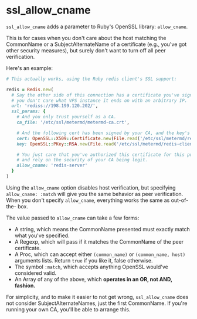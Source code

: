 # ssl_allow_cname

`ssl_allow_cname` adds a parameter to Ruby's OpenSSL library: `allow_cname`.

This is for cases when you don't care about the host matching the CommonName or
a SubjectAlternateName of a certificate (e.g., you've got other security
measures), but surely don't want to turn off all peer verification.

Here's an example:

```ruby
# This actually works, using the Ruby redis client's SSL support:

redis = Redis.new(
  # Say the other side of this connection has a certificate you've signed, but
  # you don't care what VPS instance it ends on with an arbitrary IP.
  url: 'rediss://198.199.120.202/',  
  ssl_params: {
    # And you only trust yourself as a CA.
    ca_file: '/etc/ssl/metermd/metermd-ca.crt',

    # And the following cert has been signed by your CA, and the key's valid...
    cert: OpenSSL::X509::Certificate.new(File.read('/etc/ssl/metermd/redis-client.crt')),
    key: OpenSSL::PKey::RSA.new(File.read('/etc/ssl/metermd/redis-client.keydh')),

    # You just care that you've authorized this certificate for this purpose,
    # and rely on the security of your CA being legit.
    allow_cname: 'redis-server'
  }
)
```

Using the `allow_cname` option disables host verification, but specifying
`allow_cname: :match` will give you the same behavior as peer verification. 
When you don't specify `allow_cname`, everything works the same as out-of-the-
box.

The value passed to `allow_cname` can take a few forms:

  * A string, which means the CommonName presented must exactly match what
    you've specified.
  * A Regexp, which will pass if it matches the CommonName of the peer
    certificate.
  * A Proc, which can accept either `(common_name)` or `(common_name, host)`
    arguments lists.  Return `true` if you like it, false otherwise.
  * The symbol `:match`, which accepts anything OpenSSL would've considered
    valid.
  * An Array of any of the above, which **operates in an OR, not AND, fashion.**

For simplicity, and to make it easier to not get wrong, `ssl_allow_cname` does
not consider SubjectAlternateNames, just the first CommonName.  If you're
running your own CA, you'll be able to arrange this.
